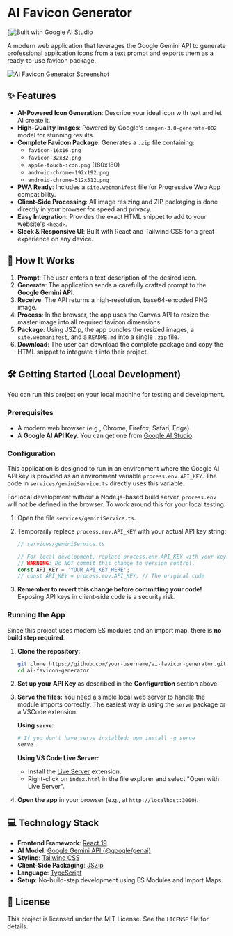 # AI Favicon Generator

[![Built with Google AI Studio](https://ai.google.dev/)

A modern web application that leverages the Google Gemini API to generate professional application icons from a text prompt and exports them as a ready-to-use favicon package.

![AI Favicon Generator Screenshot](https://storage.googleapis.com/maker-suite-pro-storage/project_screenshots/aifavicon.png)

## ✨ Features

-   **AI-Powered Icon Generation**: Describe your ideal icon with text and let AI create it.
-   **High-Quality Images**: Powered by Google's `imagen-3.0-generate-002` model for stunning results.
-   **Complete Favicon Package**: Generates a `.zip` file containing:
    -   `favicon-16x16.png`
    -   `favicon-32x32.png`
    -   `apple-touch-icon.png` (180x180)
    -   `android-chrome-192x192.png`
    -   `android-chrome-512x512.png`
-   **PWA Ready**: Includes a `site.webmanifest` file for Progressive Web App compatibility.
-   **Client-Side Processing**: All image resizing and ZIP packaging is done directly in your browser for speed and privacy.
-   **Easy Integration**: Provides the exact HTML snippet to add to your website's `<head>`.
-   **Sleek & Responsive UI**: Built with React and Tailwind CSS for a great experience on any device.

## 🚀 How It Works

1.  **Prompt**: The user enters a text description of the desired icon.
2.  **Generate**: The application sends a carefully crafted prompt to the **Google Gemini API**.
3.  **Receive**: The API returns a high-resolution, base64-encoded PNG image.
4.  **Process**: In the browser, the app uses the Canvas API to resize the master image into all required favicon dimensions.
5.  **Package**: Using JSZip, the app bundles the resized images, a `site.webmanifest`, and a `README.md` into a single `.zip` file.
6.  **Download**: The user can download the complete package and copy the HTML snippet to integrate it into their project.

## 🛠️ Getting Started (Local Development)

You can run this project on your local machine for testing and development.

### Prerequisites

-   A modern web browser (e.g., Chrome, Firefox, Safari, Edge).
-   A **Google AI API Key**. You can get one from [Google AI Studio](https://aistudio.google.com/app/apikey).

### Configuration

This application is designed to run in an environment where the Google AI API key is provided as an environment variable `process.env.API_KEY`. The code in `services/geminiService.ts` directly uses this variable.

For local development without a Node.js-based build server, `process.env` will not be defined in the browser. To work around this for your local testing:

1.  Open the file `services/geminiService.ts`.
2.  Temporarily replace `process.env.API_KEY` with your actual API key string:

    ```typescript
    // services/geminiService.ts

    // For local development, replace process.env.API_KEY with your key.
    // WARNING: Do NOT commit this change to version control.
    const API_KEY = 'YOUR_API_KEY_HERE'; 
    // const API_KEY = process.env.API_KEY; // The original code
    ```

3.  **Remember to revert this change before committing your code!** Exposing API keys in client-side code is a security risk.

### Running the App

Since this project uses modern ES modules and an import map, there is **no build step required**.

1.  **Clone the repository:**
    ```bash
    git clone https://github.com/your-username/ai-favicon-generator.git
    cd ai-favicon-generator
    ```

2.  **Set up your API Key** as described in the **Configuration** section above.

3.  **Serve the files:**
    You need a simple local web server to handle the module imports correctly. The easiest way is using the `serve` package or a VSCode extension.

    **Using `serve`:**
    ```bash
    # If you don't have serve installed: npm install -g serve
    serve .
    ```

    **Using VS Code Live Server:**
    -   Install the [Live Server](https://marketplace.visualstudio.com/items?itemName=ritwickdey.LiveServer) extension.
    -   Right-click on `index.html` in the file explorer and select "Open with Live Server".

4.  **Open the app** in your browser (e.g., at `http://localhost:3000`).

## 💻 Technology Stack

-   **Frontend Framework**: [React 19](https://react.dev/)
-   **AI Model**: [Google Gemini API (@google/genai)](https://ai.google.dev/docs)
-   **Styling**: [Tailwind CSS](https://tailwindcss.com/)
-   **Client-Side Packaging**: [JSZip](https://stuk.github.io/jszip/)
-   **Language**: [TypeScript](https://www.typescriptlang.org/)
-   **Setup**: No-build-step development using ES Modules and Import Maps.

## 📄 License

This project is licensed under the MIT License. See the `LICENSE` file for details.
